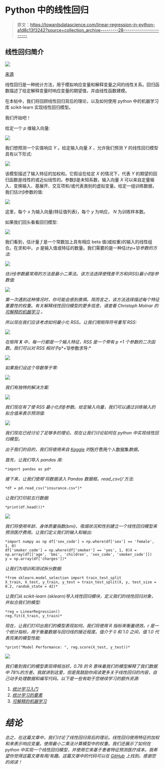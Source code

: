 # Python 中的线性回归

> 原文：<https://towardsdatascience.com/linear-regression-in-python-a1d8c13f3242?source=collection_archive---------28----------------------->

## 线性回归简介

![](img/f2a02717a81ec05b5127fc1f37021e14.png)

[来源](https://www.pexels.com/photo/green-iphone-5c-near-macbook-163143/)

线性回归是一种统计方法，用于模拟响应变量和解释变量之间的线性关系。回归函数描述了给定解释变量时响应变量的期望值，并由线性函数建模。

在本帖中，我们将回顾线性回归背后的理论，以及如何使用 python 中的机器学习库 scikit-learn 实现线性回归模型。

我们开始吧！

给定一个 *p* 维输入向量:

![](img/0a1a0f6e1d60816b3600db96b49d450d.png)

我们想预测一个实值响应 *Y* 。给定输入向量 *X* ，允许我们预测 *Y* 的线性回归模型具有以下形式:

![](img/dc4937909a0d858f44ee9d0a07f28034.png)

该模型描述了输入特征的加权和。它假设在给定 *X* 的情况下，代表 *Y* 的期望的回归函数是线性的或近似线性的。参数β是未知系数，输入向量 *X* 可以来自定量输入、变换输入、基展开、交互项和/或代表类别的虚拟变量。给定一组训练数据，我们估计β参数的值:

![](img/f94a010f669bed07de710ca3837a958b.png)

这里，每个 *x* 为输入向量(特征值列表)，每个 *y* 为响应， *N* 为训练样本数。

如果我们回头看看回归模型:

![](img/dc4937909a0d858f44ee9d0a07f28034.png)

我们看到，估计量 *f* 是一个常数加上具有相应 beta 值(或权重)的输入的线性组合。在求和中， *p* 是输入值或特征的数量。我们需要的是一种估计*p+*1*β参数的方法:*

*![](img/11af63d6e1c849d58244e11b53572789.png)*

*估计β参数最常用的方法是最小二乘法。该方法选择使残差平方和(RSS)最小的β参数值:*

*![](img/f8eca8f695b084df4992cd433233ff33.png)*

*第一次遇到这种情况时，你可能会感到畏惧。简而言之，该方法选择描述每个特征重要性的权重。有关解释线性回归模型的更多信息，请查看 Christoph Molnar 的 [*可解释的机器学习*](https://christophm.github.io/interpretable-ml-book/index.html) 。*

*所以现在我们应该考虑如何最小化 RSS。让我们用矩阵符号重写 RSS:*

*![](img/34dfc57e5704718dd8b821608f57ef8e.png)*

*在矩阵 **X** 中，每一行都是一个输入特征，RSS 是一个带有 *p* +1 个参数的二次函数。我们可以对 RSS 相对于*p*+1β参数求导:*

*![](img/82f12a32be6ac8dd43fe82cb2eb3c752.png)*

*如果我们设这个导数等于零:*

*![](img/9864d4ec16ab87178b93ca2258386974.png)*

*我们有独特的解决方案:*

*![](img/a5fbbf8d70d88633767897595b73b990.png)*

*我们现在有了使 RSS 最小化的β参数。给定输入向量，我们可以通过训练输入的拟合值来表示预测值:*

*![](img/645ebe50b53e8e1cdef2012dc0496973.png)*

*我们现在已经讨论了足够多的理论。现在让我们讨论如何在 python 中实现线性回归模型。*

*出于我们的目的，我们将使用来自 [Kaggle](https://www.kaggle.com/mirichoi0218/insurance) 的*医疗费用个人数据集*数据。*

*首先，让我们导入 pandas 库:*

```
*import pandas as pd*
```

*接下来，让我们使用'将数据读入 Pandas 数据框。read_csv()'方法:*

```
*df = pd.read_csv("insurance.csv")*
```

*让我们打印前五行数据:*

```
*print(df.head())*
```

*![](img/38a7e8642710551248b18998f1deb65e.png)*

*我们将使用年龄、身体质量指数(bmi)、吸烟状况和性别建立一个线性回归模型来预测医疗费用。让我们定义我们的输入和输出:*

```
*import numpy as np df['sex_code'] = np.where(df['sex'] == 'female', 1, 0)
df['smoker_code'] = np.where(df['smoker'] == 'yes', 1, 0)X = np.array(df[['age', 'bmi', 'children', 'sex_code', 'smoker_code']])
y = np.array(df['charges'])*
```

*让我们为培训和测试拆分数据:*

```
*from sklearn.model_selection import train_test_split
X_train, X_test, y_train, y_test = train_test_split(X, y, test_size = 0.2, random_state = 42)*
```

*让我们从 scikit-learn (sklearn)导入线性回归模块，定义我们的线性回归对象，并拟合我们的模型:*

```
*reg = LinearRegression()
reg.fit(X_train, y_train)*
```

*现在，让我们打印出我们的模型表现如何。我们将使用 R 指标来衡量绩效。r 是一个统计指标，用于衡量数据与回归线的接近程度。值介于 0 和 1.0 之间，值 1.0 代表完美的模型性能:*

```
*print("Model Performance: ", reg.score(X_test, y_test))*
```

*![](img/4c4c4e9b76351caea5b7d764cb0791a4.png)*

*我们看到我们的模型表现得相当好。0.78 的 R 意味着我们的模型解释了我们数据中 78%的方差。我就讲到这里，但是我鼓励你阅读更多关于线性回归的内容，自己动手处理数据和编写代码。以下是一些有助于您继续学习的额外资源:*

1.  *[*统计学习入门*](https://faculty.marshall.usc.edu/gareth-james/ISL/ISLR%20Seventh%20Printing.pdf)*
2.  *[*统计学习的要素*](https://web.stanford.edu/~hastie/ElemStatLearn/printings/ESLII_print12.pdf)*
3.  *[*可解释的机器学习*](https://christophm.github.io/interpretable-ml-book/index.html)*

# *结论*

*总之，在这篇文章中，我们讨论了线性回归背后的理论。线性回归使用特征的加权和来表示响应变量。使用最小二乘法计算模型中的权重。我们还展示了如何在 python 中实现一个线性回归模型，并使用它来基于患者特征预测医疗成本。我希望你觉得这篇文章有用/有趣。这篇文章中的代码可以在 [GitHub](https://github.com/spierre91/medium_code/tree/master/sklearn_tutorials) 上找到。感谢您的阅读！*